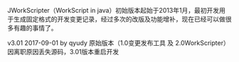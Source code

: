 JWorkScripter（WorkScript in java）初始版本起始于2013年1月，最初开发用于生成固定格式的开发变更记录，经过多次的改版及功能增补，现在已经可以做很多有趣的事情了。

v3.01 2017-09-01 by qyudy
原始版本（1.0变更发布工具 及 2.0WorkScripter）因离职原因丢失源码，3.01版本重启开发